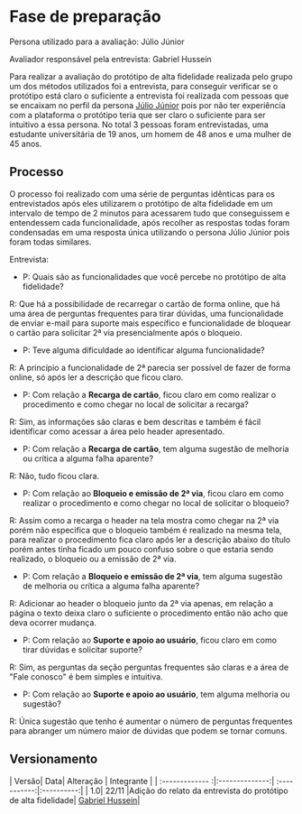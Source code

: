 # Fase de preparação
Persona utilizado para a avaliação: Júlio Júnior

Avaliador responsável pela entrevista: Gabriel Hussein

Para realizar a avaliação do protótipo de alta fidelidade realizada pelo grupo um dos métodos utilizados foi a entrevista, para conseguir verificar se o protótipo está claro o suficiente a entrevista foi realizada com pessoas que se encaixam no perfil da persona [Júlio Júnior](https://interacao-humano-computador.github.io/2020.1-BRBMobilidade/usu%C3%A1rios/perfilDeUsuarios/#persona-a) pois por não ter experiência com a plataforma o protótipo teria que ser claro o suficiente para ser intuitivo a essa persona. No total 3 pessoas foram entrevistadas, uma estudante universitária de 19 anos, um homem de 48 anos e uma mulher de 45 anos.

## Processo

O processo foi realizado com uma série de perguntas idênticas para os entrevistados após eles utilizarem o protótipo de alta fidelidade em um intervalo de tempo de 2 minutos para acessarem tudo que conseguissem e entendessem cada funcionalidade, após recolher as respostas todas foram condensadas em uma resposta única utilizando o persona Júlio Júnior pois foram todas similares.

Entrevista:

* P: Quais são as funcionalidades que você percebe no protótipo de alta fidelidade?

R: Que há a possibilidade de recarregar o cartão de forma online, que há uma área de perguntas frequentes para tirar dúvidas, uma funcionalidade de enviar e-mail para suporte mais específico e funcionalidade de bloquear o cartão para solicitar 2ª via presencialmente após o bloqueio.

* P: Teve alguma dificuldade ao identificar alguma funcionalidade?

R: A princípio a funcionalidade de 2ª parecia ser possível de fazer de forma online, só após ler a descrição que ficou claro.

* P: Com relação a __Recarga de cartão__, ficou claro em como realizar o procedimento e como chegar no local de solicitar a recarga?

R: Sim, as informações são claras e bem descritas e também é fácil identificar como acessar a área pelo header apresentado.

* P: Com relação a __Recarga de cartão__, tem alguma sugestão de melhoria ou crítica a alguma falha aparente?

R: Não, tudo ficou clara.

* P: Com relação ao __Bloqueio e emissão de 2ª via__, ficou claro em como realizar o procedimento e como chegar no local de solicitar o bloqueio?

R: Assim como a recarga o header na tela mostra como chegar na 2ª via porém não especifica que o bloqueio também é realizado na mesma tela, para realizar o procedimento fica claro após ler a descrição abaixo do título porém antes tinha ficado um pouco confuso sobre o que estaria sendo realizado, o bloqueio ou a emissão de 2ª via.

* P: Com relação a __Bloqueio e emissão de 2ª via__, tem alguma sugestão de melhoria ou crítica a alguma falha aparente?

R: Adicionar ao header o bloqueio junto da 2ª via apenas, em relação a página o texto deixa claro o suficiente o procedimento então não acho que deva ocorrer mudança.

* P: Com relação ao __Suporte e apoio ao usuário__, ficou claro em como tirar dúvidas e solicitar suporte?

R: Sim, as perguntas da seção perguntas frequentes são claras e a área de "Fale conosco" é bem simples e intuitiva.

* P: Com relação ao __Suporte e apoio ao usuário__, tem alguma melhoria ou sugestão?

R: Única sugestão que tenho é aumentar o número de perguntas frequentes para abranger um número maior de dúvidas que podem se tornar comuns.

## Versionamento
| Versão| Data| Alteração | Integrante |
| :------------- :|:--------------:| :-----------:|:----------:|
| 1.0| 22/11 |Adição do relato da entrevista do protótipo de alta fidelidade| [Gabriel Hussein](https://github.com/GabrielHussein)|
